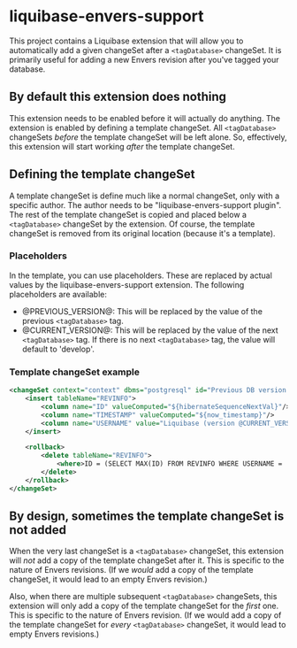 # liquibase-envers-support

This project contains a Liquibase extension that will allow you to automatically add a given changeSet after a `<tagDatabase>` changeSet. It is primarily useful for adding a new Envers revision after you've tagged your database.

## By default this extension does nothing

This extension needs to be enabled before it will actually do anything. The extension is enabled by defining a template changeSet. All `<tagDatabase>` changeSets *before* the template changeSet will be left alone. So, effectively, this extension will start working *after* the template changeSet.

## Defining the template changeSet

A template changeSet is define much like a normal changeSet, only with a specific author. The author needs to be "liquibase-envers-support plugin". The rest of the template changeSet is copied and placed below a `<tagDatabase>` changeSet by the extension. Of course, the template changeSet is removed from its original location (because it's a template).

### Placeholders
In the template, you can use placeholders. These are replaced by actual values by the liquibase-envers-support extension. The following placeholders are available:

 - @PREVIOUS_VERSION@: This will be replaced by the value of the previous `<tagDatabase>` tag.
 - @CURRENT_VERSION@: This will be replaced by the value of the next `<tagDatabase>` tag. If there is no next `<tagDatabase>` tag, the value will default to 'develop'.

### Template changeSet example
```xml
<changeSet context="context" dbms="postgresql" id="Previous DB version was @PREVIOUS_VERSION@; next DB version is @CURRENT_VERSION@" author="liquibase-envers-support plugin">
    <insert tableName="REVINFO">
        <column name="ID" valueComputed="${hibernateSequenceNextVal}"/>
        <column name="TIMESTAMP" valueComputed="${now_timestamp}"/>
        <column name="USERNAME" value="Liquibase (version @CURRENT_VERSION@)"/>
    </insert>

    <rollback>
        <delete tableName="REVINFO">
            <where>ID = (SELECT MAX(ID) FROM REVINFO WHERE USERNAME = 'Liquibase (version @CURRENT_VERSION@)')</where>
        </delete>
    </rollback>
</changeSet>
```

## By design, sometimes the template changeSet is not added
When the very last changeSet is a `<tagDatabase>` changeSet, this extension will *not* add a copy of the template changeSet after it. This is specific to the nature of Envers revisions. (If we *would* add a copy of the template changeSet, it would lead to an empty Envers revision.)

Also, when there are multiple subsequent `<tagDatabase>` changeSets, this extension will only add a copy of the template changeSet for the *first* one. This is specific to the nature of Envers revision. (If we would add a copy of the template changeSet for *every* `<tagDatabase>` changeSet, it would lead to empty Envers revisions.)